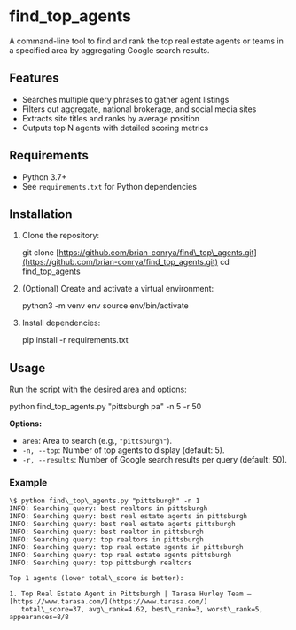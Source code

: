 # find\_top\_agents

A command-line tool to find and rank the top real estate agents or teams in a specified area by aggregating Google search results.

## Features

* Searches multiple query phrases to gather agent listings
* Filters out aggregate, national brokerage, and social media sites
* Extracts site titles and ranks by average position
* Outputs top N agents with detailed scoring metrics

## Requirements

* Python 3.7+
* See `requirements.txt` for Python dependencies

## Installation

1. Clone the repository:

   git clone [https://github.com/brian-conrya/find\_top\_agents.git](https://github.com/brian-conrya/find_top_agents.git)
   cd find\_top\_agents

2. (Optional) Create and activate a virtual environment:

   python3 -m venv env
   source env/bin/activate

3. Install dependencies:

   pip install -r requirements.txt

## Usage

Run the script with the desired area and options:

python find\_top\_agents.py "pittsburgh pa" -n 5 -r 50

**Options:**

* `area`: Area to search (e.g., `"pittsburgh"`).
* `-n, --top`: Number of top agents to display (default: 5).
* `-r, --results`: Number of Google search results per query (default: 50).

### Example

```
\$ python find\_top\_agents.py "pittsburgh" -n 1
INFO: Searching query: best realtors in pittsburgh
INFO: Searching query: best real estate agents in pittsburgh
INFO: Searching query: best real estate agents pittsburgh
INFO: Searching query: best realtor in pittsburgh
INFO: Searching query: top realtors in pittsburgh
INFO: Searching query: top real estate agents in pittsburgh
INFO: Searching query: top real estate agents pittsburgh
INFO: Searching query: top pittsburgh realtors

Top 1 agents (lower total\_score is better):

1. Top Real Estate Agent in Pittsburgh | Tarasa Hurley Team — [https://www.tarasa.com/](https://www.tarasa.com/)
   total\_score=37, avg\_rank=4.62, best\_rank=3, worst\_rank=5, appearances=8/8
```